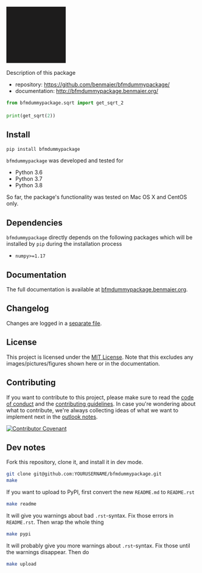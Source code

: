 
![logo](https://github.com/benmaier/bfmdummypackage/raw/main/img/Fig1.png)

Description of this package

* repository: https://github.com/benmaier/bfmdummypackage/
* documentation: http://bfmdummypackage.benmaier.org/

```python
from bfmdummypackage.sqrt import get_sqrt_2

print(get_sqrt(2))
```

## Install

    pip install bfmdummypackage

`bfmdummypackage` was developed and tested for 

* Python 3.6
* Python 3.7
* Python 3.8

So far, the package's functionality was tested on Mac OS X and CentOS only.

## Dependencies

`bfmdummypackage` directly depends on the following packages which will be installed by `pip` during the installation process

* `numpy>=1.17`

## Documentation

The full documentation is available at [bfmdummypackage.benmaier.org](http://bfmdummypackage.benmaier.org).

## Changelog

Changes are logged in a [separate file](https://github.com/benmaier/bfmdummypackage/blob/main/CHANGELOG.md).

## License

This project is licensed under the [MIT License](https://github.com/benmaier/bfmdummypackage/blob/main/LICENSE).
Note that this excludes any images/pictures/figures shown here or in the documentation.

## Contributing

If you want to contribute to this project, please make sure to read the [code of conduct](https://github.com/benmaier/bfmdummypackage/blob/main/CODE_OF_CONDUCT.md) and the [contributing guidelines](https://github.com/benmaier/bfmdummypackage/blob/main/CONTRIBUTING.md). In case you're wondering about what to contribute, we're always collecting ideas of what we want to implement next in the [outlook notes](https://github.com/benmaier/bfmdummypackage/blob/main/OUTLOOK.md).

[![Contributor Covenant](https://img.shields.io/badge/Contributor%20Covenant-v1.4%20adopted-ff69b4.svg)](code-of-conduct.md)

## Dev notes

Fork this repository, clone it, and install it in dev mode.

```bash
git clone git@github.com:YOURUSERNAME/bfmdummypackage.git
make
```

If you want to upload to PyPI, first convert the new `README.md` to `README.rst`

```bash
make readme
```

It will give you warnings about bad `.rst`-syntax. Fix those errors in `README.rst`. Then wrap the whole thing 

```bash
make pypi
```

It will probably give you more warnings about `.rst`-syntax. Fix those until the warnings disappear. Then do

```bash
make upload
```
